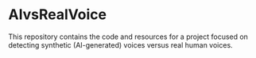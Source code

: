 # AIvsRealVoice
This repository contains the code and resources for a project focused on detecting synthetic (AI-generated) voices versus real human voices.
